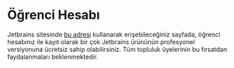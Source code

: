 # Öğrenci Hesabı
Jetbrains sitesinde [bu adresi](https://www.jetbrains.com/shop/eform/students) kullanarak erişebileceğiniz sayfada, öğrenci hesabınız ile kayıt olarak bir çok Jetbrains ürününün profesyonel versiyonuna ücretsiz sahip olabilirsiniz. Tüm topluluk üyelerinin bu fırsatdan faydalanmaları beklenmektedir.